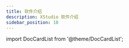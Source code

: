 ```yaml
---
title: 软件介绍
description: XStudio 软件介绍
sidebar_position: 10
---
```


import DocCardList from '@theme/DocCardList';

<DocCardList />